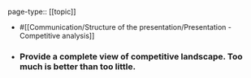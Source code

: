 page-type:: [[topic]]

- #[[Communication/Structure of the presentation/Presentation - Competitive analysis]]

- ### Provide a complete view of competitive landscape. Too much is better than too little.



